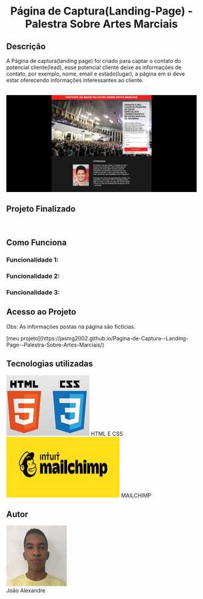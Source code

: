 <h1 align="center">  Página de Captura(Landing-Page) - Palestra Sobre Artes Marciais </h1>

<h2>Descrição</h2>
<p>A Página de captura(landing page) foi criado para captar o contato do potencial cliente(lead), esse potencial cliente deixe as informações de contato, por exemplo, nome, email e estado(lugar), a página em si deve estar oferecendo informações interessantes ao cliente.</p><br>

<img src="https://github.com/Jasmg2002/Pagina-de-Captura--Landing-Page--Palestra-Sobre-Artes-Marciais/blob/main/image/photoPage.JPG">

<h2 color=green >Projeto Finalizado</h2><br>

<h2>Como Funciona</h2>
  <h3> Funcionalidade 1:</h3>
    <p></p>
  <h3> Funcionalidade 2:</h3>
    <p></p>
  <h3> Funcionalidade 3:</h3>
    <p></p>

<h2>Acesso ao Projeto</h2>
<p>Obs: As informações postas na página são fictícias.</p>
  [meu projeto](https://jasmg2002.github.io/Pagina-de-Captura--Landing-Page--Palestra-Sobre-Artes-Marciais/)
  
<h2>Tecnologias utilizadas</h2>
<div text-align=center>
  <img width=220px height=160px src="./image/html_css.jpg">
  <span>HTML E CSS</span>
</div> 
<div text-align=center>
  <img width=300px height=160px src="./image/mailchimp.jpg">
  <span>MAILCHIMP</span>
</div>

<h2>Autor</h2>
<div>
  <img width=160px height=160px src="./image/minha_foto.jpg">
  <br>
  <span>João Alexandre</span>
</di>
  
